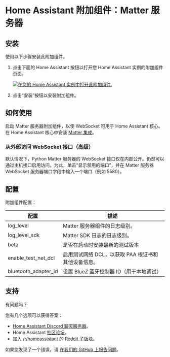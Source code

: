 # Home Assistant 附加组件：Matter 服务器

## 安装

使用以下步骤安装此附加组件。

1. 点击下面的 Home Assistant 按钮以打开您 Home Assistant 实例的附加组件页面。

   [![在您的 Home Assistant 实例中打开此附加组件.][addon-badge]][addon]

1. 点击“安装”按钮以安装附加组件。

## 如何使用

启动 Matter 服务器附加组件，以使 WebSocket 可用于 Home Assistant 核心。在 Home Assistant 核心中安装 [Matter 集成][matter_integration]。

### 从外部访问 WebSocket 接口（高级）

默认情况下，Python Matter 服务器的 WebSocket 接口仅在内部公开。仍然可以通过主机接口启用访问。为此，单击“显示禁用的端口”，并在 Matter 服务器 WebSocket 服务器端口字段中输入一个端口（例如 5580）。

## 配置

附加组件配置：

| 配置                | 描述                                                       |
|---------------------|------------------------------------------------------------|
| log_level           | Matter 服务器组件的日志级别。                            |
| log_level_sdk       | Matter SDK 日志的日志级别。                              |
| beta                | 是否在启动时安装最新的测试版本                             |
| enable_test_net_dcl | 启用测试网络 DCL，以获取 PAA 根证书和其他设备信息。      |
| bluetooth_adapter_id | 设置 BlueZ 蓝牙控制器 ID（用于本地调试）                |

## 支持

有问题吗？

您有几个选项可以获得答案：

- [Home Assistant Discord 聊天服务器][discord]。
- Home Assistant [社区论坛][forum]。
- 加入 [/r/homeassistant][reddit] 的 [Reddit 子版块][reddit]。

如果您发现了一个错误，请 [在我们的 GitHub 上报告问题][issue]。

[addon]: https://my.home-assistant.io/redirect/supervisor_addon/?addon=core_matter_server
[addon-badge]: https://my.home-assistant.io/badges/supervisor_addon.svg
[discord]: https://discord.gg/c5DvZ4e
[forum]: https://community.home-assistant.io
[reddit]: https://reddit.com/r/homeassistant
[issue]: https://github.com/home-assistant/addons/issues
[matter_server_repo]: https://github.com/home-assistant-libs/python-matter-server
[matter_integration]: https://www.home-assistant.io/integrations/matter/